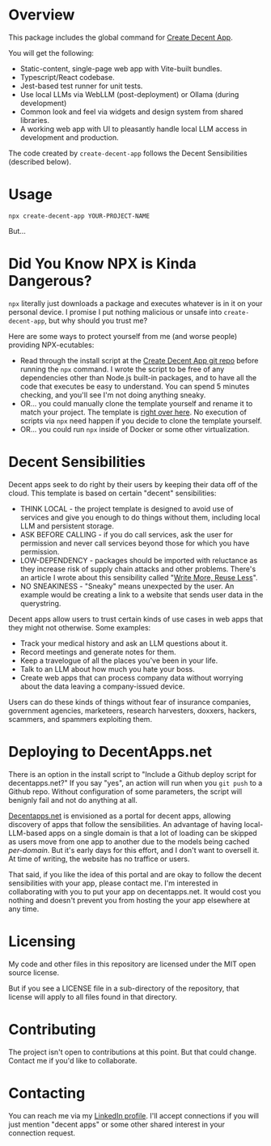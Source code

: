 # Overview

This package includes the global command for [Create Decent App](https://github.com/erikh2000/create-decent-app).

You will get the following:

* Static-content, single-page web app with Vite-built bundles.
* Typescript/React codebase.
* Jest-based test runner for unit tests.
* Use local LLMs via WebLLM (post-deployment) or Ollama (during development)
* Common look and feel via widgets and design system from shared libraries.
* A working web app with UI to pleasantly handle local LLM access in development and production.

The code created by `create-decent-app` follows the Decent Sensibilities (described below).

# Usage

`npx create-decent-app YOUR-PROJECT-NAME`

But...

# Did You Know NPX is Kinda Dangerous?

`npx` literally just downloads a package and executes whatever is in it on your personal device. I promise I put nothing malicious or unsafe into `create-decent-app`, but why should you trust me? 

Here are some ways to protect yourself from me (and worse people) providing NPX-ecutables:

* Read through the install script at the [Create Decent App git repo](https://github.com/erikh2000/create-decent-app/blob/main/index.js) before running the `npx` command. I wrote the script to be free of any dependencies other than Node.js built-in packages, and to have all the code that executes be easy to understand. You can spend 5 minutes checking, and you'll see I'm not doing anything sneaky.
* OR... you could manually clone the template yourself and rename it to match your project. The template is [right over here](https://github.com/erikh2000/decentapp-template). No execution of scripts via `npx` need happen if you decide to clone the template yourself.
* OR... you could run `npx` inside of Docker or some other virtualization.

# Decent Sensibilities

Decent apps seek to do right by their users by keeping their data off of the cloud. This template is based on certain "decent" sensibilities:

* THINK LOCAL - the project template is designed to avoid use of services and give you enough to do things without them, including local LLM and persistent storage.
* ASK BEFORE CALLING - if you do call services, ask the user for permission and never call services beyond those for which you have permission.
* LOW-DEPENDENCY - packages should be imported with reluctance as they increase risk of supply chain attacks and other problems. There's an article I wrote about this sensibility called "[Write More, Reuse Less](https://medium.com/gitconnected/write-more-reuse-less-fbf8a010c5f4)".
* NO SNEAKINESS - "Sneaky" means unexpected by the user. An example would be creating a link to a website that sends user data in the querystring.

Decent apps allow users to trust certain kinds of use cases in web apps that they might not otherwise. Some examples:

* Track your medical history and ask an LLM questions about it.
* Record meetings and generate notes for them.
* Keep a travelogue of all the places you've been in your life.
* Talk to an LLM about how much you hate your boss.
* Create web apps that can process company data without worrying about the data leaving a company-issued device.

Users can do these kinds of things without fear of insurance companies, government agencies, marketeers, research harvesters, doxxers, hackers, scammers, and spammers exploiting them.

# Deploying to DecentApps.net

There is an option in the install script to "Include a Github deploy script for decentapps.net?" If you say "yes", an action will run when you `git push` to a Github repo. Without configuration of some parameters, the script will benignly fail and not do anything at all.

[Decentapps.net](https://decentapps.net) is envisioned as a portal for decent apps, allowing discovery of apps that follow the sensibilities. An advantage of having local-LLM-based apps on a single domain is that a lot of loading can be skipped as users move from one app to another due to the models being cached *per-domain*. But it's early days for this effort, and I don't want to oversell it. At time of writing, the website has no traffice or users.

That said, if you like the idea of this portal and are okay to follow the decent sensibilities with your app, please contact me. I'm interested in collaborating with you to put your app on decentapps.net. It would cost you nothing and doesn't prevent you from hosting the your app elsewhere at any time.

# Licensing

My code and other files in this repository are licensed under the MIT open source license.

But if you see a LICENSE file in a sub-directory of the repository, that license will apply to all files found in that directory.

# Contributing

The project isn't open to contributions at this point. But that could change. Contact me if you'd like to collaborate.

# Contacting

You can reach me via my [LinkedIn profile](https://www.linkedin.com/in/erikhermansen/). I'll accept connections if you will just mention "decent apps" or some other shared interest in your connection request.